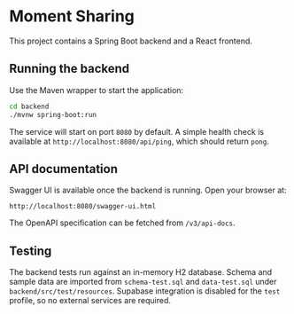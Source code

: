 # Moment Sharing

This project contains a Spring Boot backend and a React frontend.

## Running the backend

Use the Maven wrapper to start the application:

```bash
cd backend
./mvnw spring-boot:run
```

The service will start on port `8080` by default. A simple health check is
available at `http://localhost:8080/api/ping`, which should return `pong`.

## API documentation

Swagger UI is available once the backend is running. Open your browser at:

```
http://localhost:8080/swagger-ui.html
```

The OpenAPI specification can be fetched from `/v3/api-docs`.

## Testing

The backend tests run against an in-memory H2 database. Schema and sample data
are imported from `schema-test.sql` and `data-test.sql` under
`backend/src/test/resources`. Supabase integration is disabled for the `test`
profile, so no external services are required.

